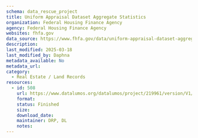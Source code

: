 ```yaml
---
schema: data_rescue_project 
title: Uniform Appraisal Dataset Aggregate Statistics
organization: Federal Housing Finance Agency
agency: Federal Housing Finance Agency
websites: fhfa.gov
data_source: https://www.fhfa.gov/data/uniform-appraisal-dataset-aggregate-statistics
description: 
last_modified: 2025-03-18
last_modified_by: Daphna
metadata_available: No
metadata_url: 
category:
  - Real Estate / Land Records
resources:
  - id: 508
    url: https://www.datalumos.org/datalumos/project/219961/version/V1/view
    format: 
    status: Finished
    size: 
    download_date: 
    maintainer: DRP, DL
    notes: 
---
```

